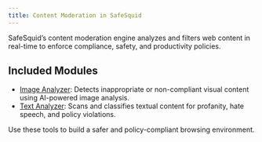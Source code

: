 ```yaml
---
title: Content Moderation in SafeSquid
---
```

SafeSquid’s content moderation engine analyzes and filters web content in real-time to enforce compliance, safety, and productivity policies.

## Included Modules

- [Image Analyzer](/docs/11-Deep%20Content%20Security/02-Content%20Moderation/Image%20Analzer.md): Detects inappropriate or non-compliant visual content using AI-powered image analysis.
- [Text Analyzer](/docs/11-Deep%20Content%20Security/02-Content%20Moderation/Text%20Analyzer.md): Scans and classifies textual content for profanity, hate speech, and policy violations.

Use these tools to build a safer and policy-compliant browsing environment.
